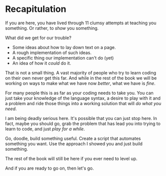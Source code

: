 # Recapitulation

If you are here, you have lived through 11 clumsy attempts at teaching you
something. Or rather, to *show* you something.

What did we get for our trouble?

* Some ideas about how to lay down text on a page.
* A rough implementation of such ideas.
* A specific thing our implementation can't do (yet)
* An idea of how it *could* do it.

That is not a small thing. A vast majority of people who try to learn
coding on their own never get this far. And while in the rest of the book we will be working on ways to make what we have now *better*, what we have is *fine*.

For many people this is as far as your coding needs to take you. You can just
take your knowledge of the language syntax, a desire to play with it and a
problem and ride those things into a working solution that will *do what you need*.

I am being deadly serious here. It's possible that you can just stop here.
In fact, maybe you should go, grab the problem that has lead you into trying to learn to code, and just *play for a while*.

Go, doodle, build something useful. Create a script that automates something you want. Use the approach I showed you and just build something.

The rest of the book will still be here if you ever need to level up.

And if you are ready to go on, then let's go.